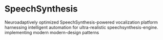 # SpeechSynthesis
Neuroadaptively optimized SpeechSynthesis-powered vocalization platform harnessing intelligent automation for ultra-realistic speechsynthesis-engine. implementing modern modern-design patterns
